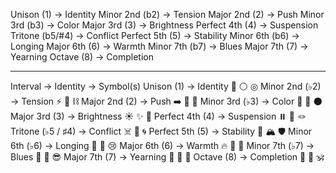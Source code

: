 Unison (1) → Identity
Minor 2nd (b2) → Tension
Major 2nd (2) → Push
Minor 3rd (b3) → Color
Major 3rd (3) → Brightness 
Perfect 4th (4) → Suspension
Tritone (b5/#4) → Conflict 
Perfect 5th (5) → Stability 
Minor 6th (b6) → Longing 
Major 6th (6) → Warmth 
Minor 7th (b7) → Blues 
Major 7th (7) → Yearning 
Octave (8) → Completion

---

Interval → Identity → Symbol(s)
Unison (1) → Identity 🔘 ⚪ ◎
Minor 2nd (♭2) → Tension ⚡ 🐍 ⛓️
Major 2nd (2) → Push ➡️ 🏃 💨
Minor 3rd (♭3) → Color 🎨 🖤 🌑
Major 3rd (3) → Brightness ☀️ ✨ 🌅
Perfect 4th (4) → Suspension ⏸️ 🤹 🪢
Tritone (♭5 / ♯4) → Conflict ☠️ 🔪 🌀
Perfect 5th (5) → Stability 🗿 🏔️ 🛡️
Minor 6th (♭6) → Longing 🌙 🥀 😢
Major 6th (6) → Warmth 🔥 🌻 🤗
Minor 7th (♭7) → Blues 🎷 🎵 😎
Major 7th (7) → Yearning 🚀 🌌 🙏
Octave (8) → Completion 🔄 🎯 🕉️

